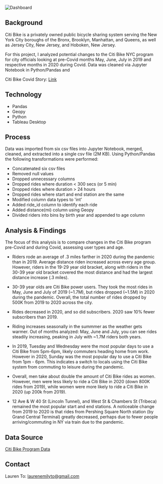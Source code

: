 ![Dashboard](https://i.pinimg.com/originals/8d/1e/18/8d1e18d24c94e1b3fdf432796a6f1b21.jpg)

## Background
Citi Bike is a privately owned public bicycle sharing system serving the New York City boroughs of the Bronx, Brooklyn, Manhattan, and Queens, as well as Jersey City, New Jersey, and Hoboken, New Jersey. 

For this project, I analyzed potential changes to the Citi Bike NYC program for city officials looking at pre-Covid months May, June, July in 2019 and respective months in 2020 during Covid. Data was cleaned via Jupyter Notebook in Python/Pandas and 

Citi Bike Covid Story: [Link](https://public.tableau.com/app/profile/lauren.to8058/viz/CitiBikeCovidAnalysis/CitiBikeStory?publish=yes)

## Technology
- Pandas
- Geopy
- Python
- Tableau Desktop

## Process
Data was imported from six csv files into Jupyter Notebook, merged, cleaned, and extracted into a single csv file (2M KB). Using Python/Pandas the following transformations were performed: 

- Concatenated six csv files
- Removed null values
- Dropped unnecessary columns
- Dropped rides where duration < 300 secs (or 5 min)
- Dropped rides where duration > 24 hours
- Dropped rides where start and end station are the same
- Modified column data types to 'int'
- Added ride_id column to identify each ride
- Added distance(mi) column using Geopy
- Divided riders into bins by birth year and appended to age column

## Analysis & Findings
The focus of this analysis is to compare changes in the Citi Bike program pre-Covid and during Covid, assessing user types and age. 

- Riders rode an average of .3 miles farther in 2020 during the pandemic than in 2019. Average distance riden increased across every age group. However, riders in the 19-29 year old bracket, along with riders in the 30-39 year old bracket covered the most distance and had the largest distance increase (.3 miles). 

- 30-39 year olds are Citi Bike power users. They took the most rides in May, June and July of 2019 (~1.7M), but rides dropped (~1.5M) in 2020 during the pandemic. Overall, the total number of rides dropped by 500K from 2019 to 2020 across the city. 

- Rides decreased in 2020, and so did subscribers. 2020 saw 10% fewer subscribers than 2019.  

- Riding increases seasonally in the summmer as the weather gets warmer. Out of months analyzed: May, June and July, you can see rides steadily increasing, peaking in July with ~1.7M riders both years.

- In 2019, Tuesday and Wednesday were the most popular days to use a Citi Bike from 5pm-6pm, likely commuters heading home from work. However in 2020, Sunday was the most popular day to use a Citi Bike from 1pm - 6pm. This indicates a switch to locals using the Citi Bike system from commuting to leisure during the pandemic.

- Overall, men take about double the amount of Citi Bike rides as women. However, men were less likely to ride a Citi Bike in 2020 (down 800K rides from 2019), while women were more likely to ride a Citi Bike in 2020 (up 200k from 2019).

- 12 Ave & W 40 St (Lincoln Tunnel), and West St & Chambers St (Tribeca) remained the most popular start and end stations. A noticeable change from 2019 to 2020 is that rides from Pershing Square North station (by Grand Central Terminal) greatly decreased, perhaps due to fewer people arriving/commuting in NY via train due to the pandemic. 


## Data Source
[Citi Bike Program Data](https://ride.citibikenyc.com/system-data)

## Contact
Lauren To: [laurenemilyto@gmail.com](laurenemilyto@gmail.com)
